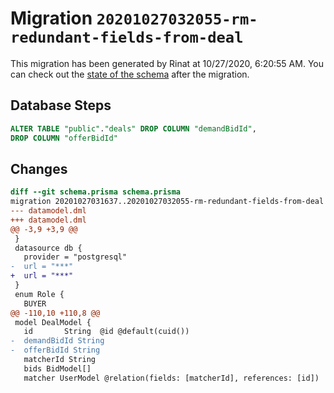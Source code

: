 # Migration `20201027032055-rm-redundant-fields-from-deal`

This migration has been generated by Rinat at 10/27/2020, 6:20:55 AM.
You can check out the [state of the schema](./schema.prisma) after the migration.

## Database Steps

```sql
ALTER TABLE "public"."deals" DROP COLUMN "demandBidId",
DROP COLUMN "offerBidId"
```

## Changes

```diff
diff --git schema.prisma schema.prisma
migration 20201027031637..20201027032055-rm-redundant-fields-from-deal
--- datamodel.dml
+++ datamodel.dml
@@ -3,9 +3,9 @@
 }
 datasource db {
   provider = "postgresql"
-  url = "***"
+  url = "***"
 }
 enum Role {
   BUYER
@@ -110,10 +110,8 @@
 model DealModel {
   id       String  @id @default(cuid())
-  demandBidId String
-  offerBidId String
   matcherId String
   bids BidModel[] 
   matcher UserModel @relation(fields: [matcherId], references: [id])
```


